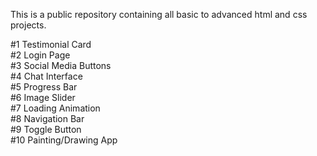 This is a public repository containing all basic to advanced html and css projects.

#1 Testimonial Card
<br>
#2 Login Page
<br>
#3 Social Media Buttons
<br>
#4 Chat Interface
<br>
#5 Progress Bar
<br>
#6 Image Slider
<br>
#7 Loading Animation
<br>
#8 Navigation Bar 
<br>
#9 Toggle Button
<br>
#10 Painting/Drawing App
